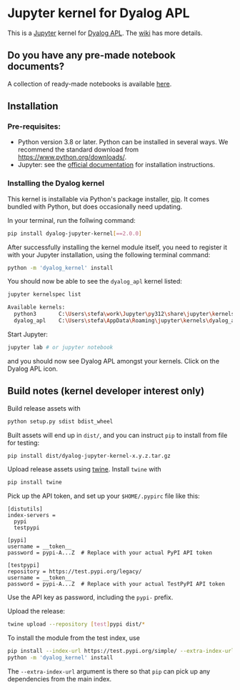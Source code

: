 # Jupyter kernel for Dyalog APL

This is a [Jupyter](http://jupyter.org/) kernel for [Dyalog APL](https://www.dyalog.com/). The [wiki](https://github.com/Dyalog/dyalog-jupyter-kernel/wiki) has more details. 

## Do you have any pre-made notebook documents?

A collection of ready-made notebooks is available [here](https://github.com/Dyalog/dyalog-jupyter-notebooks).

## Installation

### Pre-requisites:

- Python version 3.8 or later. Python can be installed in several ways. We recommend the standard download from https://www.python.org/downloads/. 
- Jupyter: see the [official documentation](https://jupyter.readthedocs.io/en/latest/install.html) for installation instructions.

### Installing the Dyalog kernel

This kernel is installable via Python's package installer, [pip](https://pip.pypa.io/en/stable/). It comes bundled with Python, but does occasionally need updating. 

In your terminal, run the follwing command:

```sh
pip install dyalog-jupyter-kernel[==2.0.0]
```

After successfully installing the kernel module itself, you need to register it with your Jupyter installation, using the following terminal command:

```sh
python -m 'dyalog_kernel' install
```

You should now be able to see the `dyalog_apl` kernel listed:
```sh
jupyter kernelspec list

Available kernels:
  python3       C:\Users\stefa\work\Jupyter\py312\share\jupyter\kernels\python3
  dyalog_apl    C:\Users\stefa\AppData\Roaming\jupyter\kernels\dyalog_apl
```

Start Jupyter:

```sh
jupyter lab # or jupyter notebook
```
and you should now see Dyalog APL amongst your kernels. Click on the Dyalog APL icon.

## Build notes (kernel developer interest only)

Build release assets with

```sh
python setup.py sdist bdist_wheel
```

Built assets will end up in `dist/`, and you can instruct `pip` to install from file for testing:

```sh
pip install dist/dyalog-jupyter-kernel-x.y.z.tar.gz
```

Upload release assets using [twine](https://twine.readthedocs.io/en/stable/). Install `twine` with 

```sh
pip install twine
```

Pick up the API token, and set up your `$HOME/.pypirc` file like this:

```
[distutils]
index-servers =
  pypi
  testpypi

[pypi]
username = __token__
password = pypi-A...Z  # Replace with your actual PyPI API token

[testpypi]
repository = https://test.pypi.org/legacy/
username = __token__
password = pypi-A...Z  # Replace with your actual TestPyPI API token
```

Use the API key as password, including the `pypi-` prefix.

Upload the release:

```sh
twine upload --repository [test]pypi dist/*
```

To install the module from the test index, use

```sh
pip install --index-url https://test.pypi.org/simple/ --extra-index-url https://pypi.org/simple dyalog-jupyter-kernel[==2.0.0]
python -m 'dyalog_kernel' install
```
The `--extra-index-url` argument is there so that `pip` can pick up any dependencies from the main index.
